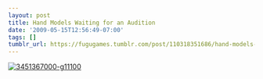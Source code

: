 ```yaml
---
layout: post
title: Hand Models Waiting for an Audition
date: '2009-05-15T12:56:49-07:00'
tags: []
tumblr_url: https://fugugames.tumblr.com/post/110318351686/hand-models-waiting-for-an-audition
---
```

[![3451367000-g11100](http://itshardtofondlepenguins.com/wp-content/uploads/2009/05/3451367000-g11100.jpg "3451367000-g11100")](http://www.wordseye.com/view-picture?sid=12945)
